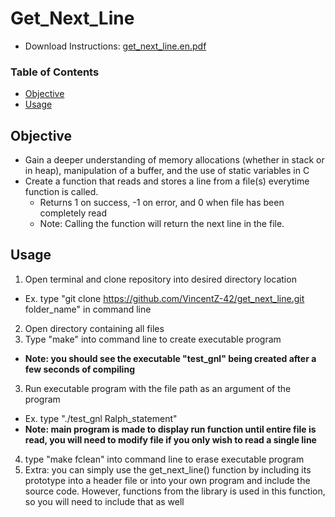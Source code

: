 # Get_Next_Line
* Download Instructions: [get_next_line.en.pdf](https://github.com/VincentZ42/get_next_line/files/4238468/get_next_line.en.pdf)

### Table of Contents
* [Objective](#objective)
* [Usage](#usage)

## Objective
* Gain a deeper understanding of memory allocations (whether in stack or in heap), manipulation of a buffer, and the use of static variables in C
* Create a function that reads and stores a line from a file(s) everytime function is called.
  * Returns 1 on success, -1 on error, and 0 when file has been completely read
  * Note: Calling the function will return the next line in the file. 

## Usage
1. Open terminal and clone repository into desired directory location
 * Ex. type "git clone https://github.com/VincentZ-42/get_next_line.git folder_name" in command line
2. Open directory containing all files
3. Type "make" into command line to create executable program
 * **Note: you should see the executable "test_gnl" being created after a few seconds of compiling**
3. Run executable program with the file path as an argument of the program
 * Ex. type "./test_gnl Ralph_statement"
 * **Note: main program is made to display run function until entire file is read, you will need to modify file if you only wish to read a single line**
 4. type "make fclean" into command line to erase executable program
 5. Extra: you can simply use the get_next_line() function by including its prototype into a header file or into your own program and include the source code. However, functions from the library is used in this function, so you will need to include that as well

